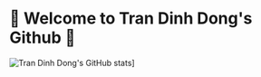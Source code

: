 # 👋 Welcome to Tran Dinh Dong's Github 👋
![Tran Dinh Dong's GitHub stats](https://github-readme-stats.vercel.app/api?username=vanvuvuong)]
